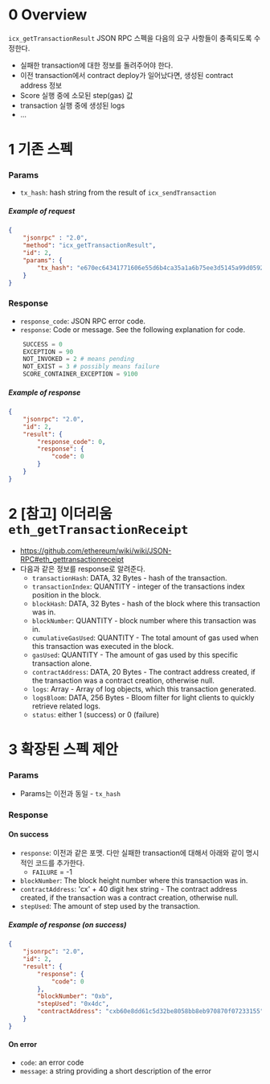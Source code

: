 0 Overview
============
`icx_getTransactionResult` JSON RPC 스펙을 다음의 요구 사항들이 충족되도록 수정한다.

* 실패한 transaction에 대한 정보를 돌려주어야 한다.
* 이전 transaction에서 contract deploy가 일어났다면, 생성된 contract address 정보
* Score 실행 중에 소모된 step(gas) 값
* transaction 실행 중에 생성된 logs
* ...

1 기존 스펙
===========
### Params
* `tx_hash`: hash string from the result of `icx_sendTransaction`

##### Example of request
```json
{
    "jsonrpc" : "2.0",
    "method": "icx_getTransactionResult",
    "id": 2,
    "params": {
        "tx_hash": "e670ec64341771606e55d6b4ca35a1a6b75ee3d5145a99d05921026d1527331"
    }
}
```

### Response
* `response_code`: JSON RPC error code.
* `response`: Code or message. See the following explanation for code.

```python
    SUCCESS = 0
    EXCEPTION = 90
    NOT_INVOKED = 2 # means pending
    NOT_EXIST = 3 # possibly means failure
    SCORE_CONTAINER_EXCEPTION = 9100
```

##### Example of response
```json
{
    "jsonrpc": "2.0",
    "id": 2,
    "result": {
        "response_code": 0,
        "response": {
            "code": 0
        }
    }
}
```

2 [참고] 이더리움 `eth_getTransactionReceipt`
============================================
* https://github.com/ethereum/wiki/wiki/JSON-RPC#eth_gettransactionreceipt
* 다음과 같은 정보를 response로 알려준다.
    * `transactionHash`: DATA, 32 Bytes - hash of the transaction.
    * `transactionIndex`: QUANTITY - integer of the transactions index position in the block.
    * `blockHash`: DATA, 32 Bytes - hash of the block where this transaction was in.
    * `blockNumber`: QUANTITY - block number where this transaction was in.
    * `cumulativeGasUsed`: QUANTITY - The total amount of gas used when this transaction was executed in the block.
    * `gasUsed`: QUANTITY - The amount of gas used by this specific transaction alone.
    * `contractAddress`: DATA, 20 Bytes - The contract address created, if the transaction was a contract creation, otherwise null.
    * `logs`: Array - Array of log objects, which this transaction generated.
    * `logsBloom`: DATA, 256 Bytes - Bloom filter for light clients to quickly retrieve related logs.
    * `status`: either 1 (success) or 0 (failure)


3 확장된 스펙 제안
=================
### Params
* Params는 이전과 동일 - `tx_hash`

### Response
#### On success
* `response`: 이전과 같은 포맷. 다만 실패한 transaction에 대해서 아래와 같이 명시적인 코드를 추가한다.
    * `FAILURE` = -1
* `blockNumber`: The block height number where this transaction was in.
* `contractAddress`: 'cx' + 40 digit hex string - The contract address created, if the transaction was a contract creation, otherwise null.
* `stepUsed`: The amount of step used by the transaction.

##### Example of response (on success)
```json
{
    "jsonrpc": "2.0",
    "id": 2,
    "result": {
        "response": {
            "code": 0
        },
        "blockNumber": "0xb",
        "stepUsed": "0x4dc",
        "contractAddress": "cxb60e8dd61c5d32be8058bb8eb970870f07233155"
    }
}
```

#### On error
* `code`: an error code
* `message`: a string providing a short description of the error

